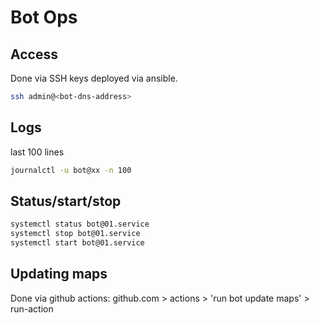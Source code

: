 # Bot Ops

## Access

Done via SSH keys deployed via ansible.
```bash
ssh admin@<bot-dns-address>
```

## Logs

last 100 lines
```bash
journalctl -u bot@xx -n 100
```

## Status/start/stop

```bash
systemctl status bot@01.service
systemctl stop bot@01.service
systemctl start bot@01.service
```

## Updating maps

Done via github actions:
  github.com > actions > 'run bot update maps' > run-action

